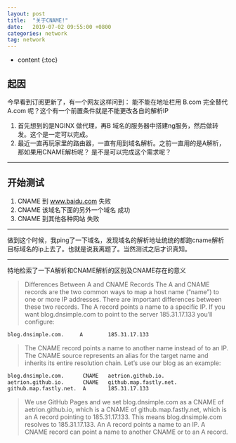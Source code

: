 ```yaml
---
layout: post
title:  "关于CNAME!"
date:   2019-07-02 09:55:00 +0800
categories: network
tag: network
---
```


* content
{:toc}

## 起因

今早看到订阅更新了，有一个网友这样问到：
能不能在地址栏用 B.com 完全替代 A.com 呢？这个有一个前置条件就是不能更改各自的解析IP

1. 首先想到的是NGINX 做代理，再B 域名的服务器中搭建ng服务，然后做转发。这个是一定可以完成。
2. 最近一直再玩家里的路由器，一直有用到域名解析。之前一直用的是A解析，那如果用CNAME解析呢？ 是不是可以完成这个需求呢？

---

## 开始测试

1. CNAME 到 www.baidu.com 失败
2. CNAME 该域名下面的另外一个域名  成功
3. CNAME 到其他各种网站 失败

---
做到这个时候，我ping了一下域名，发现域名的解析地址统统的都跑cname解析目标域名的ip上去了。也就是说我离题了。当然测试之后才识真知。

---
特地检索了一下A解析和CNAME解析的区别及CNAME存在的意义
>Differences Between A and CNAME Records
The A and CNAME records are the two common ways to map a host name (“name”) to one or more IP addresses. There are important differences between these two records.
>The A record points a name to a specific IP. If you want blog.dnsimple.com to point to the server 185.31.17.133 you’ll configure:

```bash
blog.dnsimple.com.     A        185.31.17.133
```

>The CNAME record points a name to another name instead of to an IP. The CNAME source represents an alias for the target name and inherits its entire resolution chain.
>Let’s use our blog as an example:

```bash
blog.dnsimple.com.      CNAME   aetrion.github.io.
aetrion.github.io.      CNAME   github.map.fastly.net.
github.map.fastly.net.  A       185.31.17.133
```

>We use GitHub Pages and we set blog.dnsimple.com as a CNAME of aetrion.github.io, which is a CNAME of github.map.fastly.net, which is an A record pointing to 185.31.17.133. This means blog.dnsimple.com resolves to 185.31.17.133.
>An A record points a name to an IP. A CNAME record can point a name to another CNAME or to an A record.

[jekyll]:      http://jekyllrb.com
[jekyll-gh]:   https://github.com/jekyll/jekyll
[jekyll-help]: https://github.com/jekyll/jekyll-help
